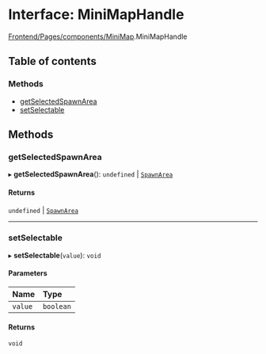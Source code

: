 # Interface: MiniMapHandle

[Frontend/Pages/components/MiniMap](../modules/Frontend_Pages_components_MiniMap.md).MiniMapHandle

## Table of contents

### Methods

- [getSelectedSpawnArea](Frontend_Pages_components_MiniMap.MiniMapHandle.md#getselectedspawnarea)
- [setSelectable](Frontend_Pages_components_MiniMap.MiniMapHandle.md#setselectable)

## Methods

### getSelectedSpawnArea

▸ **getSelectedSpawnArea**(): `undefined` \| [`SpawnArea`](../modules/Frontend_Pages_components_MiniMap.md#spawnarea)

#### Returns

`undefined` \| [`SpawnArea`](../modules/Frontend_Pages_components_MiniMap.md#spawnarea)

---

### setSelectable

▸ **setSelectable**(`value`): `void`

#### Parameters

| Name    | Type      |
| :------ | :-------- |
| `value` | `boolean` |

#### Returns

`void`

